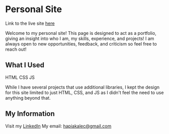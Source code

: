 # Personal Site

Link to the live site [here](https://alechapiak.com)

Welcome to my personal site! This page is designed to act as a portfolio, giving an insight into who I am, my skills, experience, and projects! I am always open to new opportunities, feedback, and criticism so feel free to reach out!

## What I Used

HTML
CSS
JS

While I have several projects that use additional libraries, I kept the design for this site limited to just HTML, CSS, and JS as I didn't feel the need to use anything beyond that.

## My Information

Visit my [LinkedIn](https://www.linkedin.com/in/alec-hapiak/)
My email: hapiakalec@gmail.com